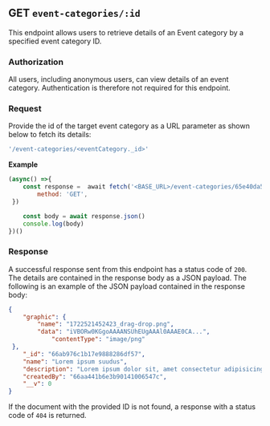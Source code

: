 ## GET `event-categories/:id`

This endpoint allows users to retrieve details of an Event category by a specified event category ID.

### Authorization
All users, including anonymous users, can view details of an event category. Authentication is therefore not required for this endpoint.


### Request
Provide the id of the target event category as a URL parameter as shown below to fetch its details:

```javascript
'/event-categories/<eventCategory._id>'
```

**Example**

```javascript
(async() =>{
    const response =  await fetch('<BASE_URL>/event-categories/65e40da5c390b114451cebb5',{
        method: 'GET',
 })

    const body = await response.json()
    console.log(body)
})()
```

### Response
A successful response sent from this endpoint has a status code of `200`. The details are contained in the response body as a JSON payload. The following is an example of the JSON payload contained in the response body:

```json
{
    "graphic": {
        "name": "1722521452423_drag-drop.png",
        "data": "iVBORw0KGgoAAAANSUhEUgAAAl0AAAE0CA...",
            "contentType": "image/png"
 },
    "_id": "66ab976c1b17e9888286df57",
    "name": "Lorem ipsum suudus",
    "description": "Lorem ipsum dolor sit, amet consectetur adipisicing elit. Maiores libero illo praesentium autem nesciunt consectetur repudiandae omnis eum similique in, quas rerum. Eveniet, possimus doloremque?",
    "createdBy": "66aa441b6e3b90141006547c",
    "__v": 0
}
```

If the document with the provided ID is not found, a response with a status code of `404` is returned.